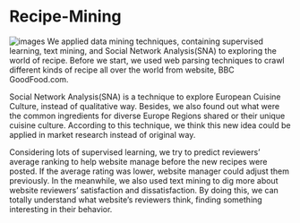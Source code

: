 # Recipe-Mining
![images](https://github.com/mayritaspring/Recipe-Mining/blob/master/bbcgoodfood.PNG)
We applied data mining techniques, containing supervised learning, text mining, and Social Network Analysis(SNA) to exploring the world of recipe. Before we start, we used web parsing techniques to crawl different kinds of recipe all over the world from website, BBC GoodFood.com.

Social Network Analysis(SNA) is a technique to explore European Cuisine Culture, instead of qualitative way. Besides, we also found out what were the common ingredients for diverse Europe Regions shared or their unique cuisine culture. According to this technique, we think this new idea could be applied in market research instead of original way.

Considering lots of supervised learning, we try to predict reviewers’ average ranking to help website manage before the new recipes were posted. If the average rating was lower, website manager could adjust them previously. In the meanwhile, we also used text mining to dig more about website reviewers’ satisfaction and dissatisfaction. By doing this, we can totally understand what website’s reviewers think, finding something interesting in their behavior.
